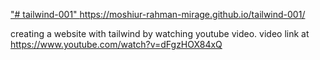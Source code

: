 ["# tailwind-001" ](https://moshiur-rahman-mirage.github.io/tailwind-001/)https://moshiur-rahman-mirage.github.io/tailwind-001/

creating a website with tailwind by watching youtube video. video link at https://www.youtube.com/watch?v=dFgzHOX84xQ
